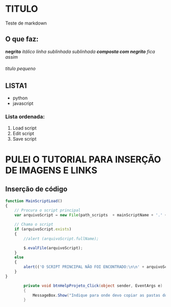 # TITULO

Teste de markdown

## O que faz:
**negrito**
*itálico*
_linha sublinhada_
_sublinhada **composta com negrito** fica assim_

###### titulo pequeno

## LISTA1
* python
* javascript

### Lista ordenada:
1. Load script
2. Edit script
3. Save script

# PULEI O TUTORIAL PARA INSERÇÃO DE IMAGENS E LINKS

## Inserção de código
``` javascript
function MainScriptLoad()
{
    // Procura o script principal
    var arquivoScript = new File(path_scripts  + mainScriptName + '.' + scriptExtension);

    // Chama o script
    if (arquivoScript.exists)
    {
        //alert (arquivoScript.fullName);

        $.evalFile(arquivoScript);        
    }
    else
    {
        alert(('O SCRIPT PRINCIPAL NÃO FOI ENCONTRADO:\n\n' + arquivoScript.fullName), 'ERRO', true);
    }
}
```

```c#
        private void btnHelpProjeto_Click(object sender, EventArgs e)
        {
            MessageBox.Show("Indique para onde devo copiar as pastas do projeto.", "AJUDA", MessageBoxButtons.OK, MessageBoxIcon.Information);
        }
```
